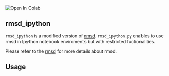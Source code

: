 
![[Open In Colab](https://colab.research.google.com/assets/colab-badge.svg)](https://colab.research.google.com/github/kangmg/rmsd_ipython/blob/master/notebooks/usage_tutorials.ipynb)

## rmsd_ipython

`rmsd_ipython` is a modified version of [rmsd](https://github.com/charnley/rmsd). `rmsd_ipython.py` enables to use rmsd in Ipython notebook enviroments but with restricted fuctionalities.

Please refer to the [rmsd](https://github.com/charnley/rmsd) for more details about rmsd.

## Usage


